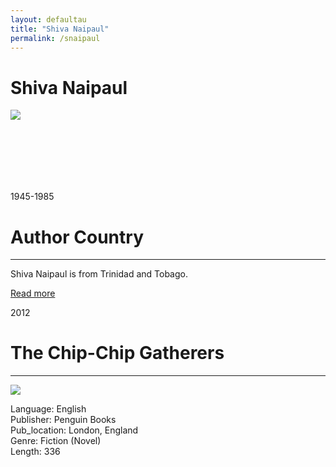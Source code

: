 ```yaml
---
layout: defaultau
title: "Shiva Naipaul"
permalink: /snaipaul 
---
```

<!-- partial:index.partial.html -->
<div class="content">
    <h1>Shiva Naipaul</h1>
    <div class="quote">
        <div><img src="https://encrypted-tbn0.gstatic.com/images?q=tbn:ANd9GcRVwssodZPLUqkgIPjroMm11-t-YgwJ_jbtonT2tGy_iq9SaVMLuADhApo&s" class="logo"></div>
    </div>
    <div class="timeline">
        <div style="padding-bottom:100px;"></div>
        <div class="block">
            <div class="date right"><p class="right">1945-1985</p></div>
            <div class="dot"></div>
            <div class="left first">
                <h1>Author Country</h1><hr>
            <p>Shiva Naipaul is from Trinidad and Tobago.</p>
                <a href="https://en.wikipedia.org/wiki/Shiva_Naipaul"_blank">Read more</a>
            </div>
        </div>
         <div class="block">
            <div class="date left"><p class="left">2012</p></div>
            <div class="dot"></div>
            <div class="right">
                <h1>The Chip-Chip Gatherers</h1><hr>
                <p><img src="https://encrypted-tbn1.gstatic.com/images?q=tbn:ANd9GcTpjmMUa-x0BTQO2jbcdVx4iqvlXjVLTc295FV4CTTARCI1mGKh"></p>
                <p>
                Language: English<br/>
                Publisher: Penguin Books<br/>
                Pub_location: London, England<br/>
                Genre: Fiction (Novel)<br/>
                Length: 336 <br/>                   </p>
            </div>
        </div>